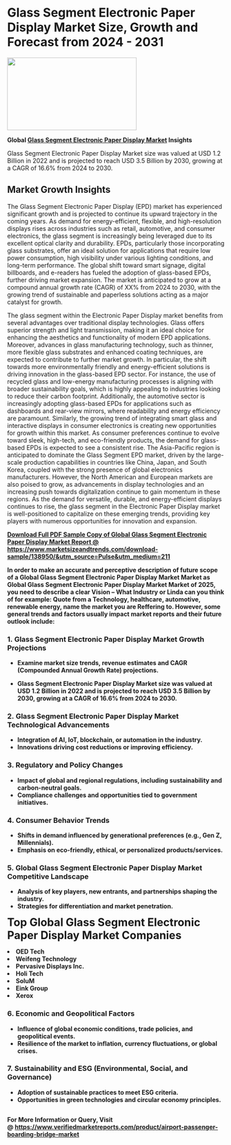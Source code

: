 <H1>Glass Segment Electronic Paper Display Market Size, Growth and Forecast from 2024 - 2031</H1><img class="aligncenter size-medium wp-image-584254" src="https://thirdeyenews.in/wp-content/uploads/2024/09/Global-Market-Research-300x168.jpeg" alt="" width="300" height="168" /><p><strong>Global&nbsp;<a href="https://www.marketsizeandtrends.com/download-sample/138950/&amp;utm_source=Pulse&amp;utm_medium=211">Glass Segment Electronic Paper Display Market</a> Insights</strong></p><p>Glass Segment Electronic Paper Display Market size was valued at USD 1.2 Billion in 2022 and is projected to reach USD 3.5 Billion by 2030, growing at a CAGR of 16.6% from 2024 to 2030.</p><p><h2>Market Growth Insights</h2> <p>The Glass Segment Electronic Paper Display (EPD) market has experienced significant growth and is projected to continue its upward trajectory in the coming years. As demand for energy-efficient, flexible, and high-resolution displays rises across industries such as retail, automotive, and consumer electronics, the glass segment is increasingly being leveraged due to its excellent optical clarity and durability. EPDs, particularly those incorporating glass substrates, offer an ideal solution for applications that require low power consumption, high visibility under various lighting conditions, and long-term performance. The global shift toward smart signage, digital billboards, and e-readers has fueled the adoption of glass-based EPDs, further driving market expansion. The market is anticipated to grow at a compound annual growth rate (CAGR) of XX% from 2024 to 2030, with the growing trend of sustainable and paperless solutions acting as a major catalyst for growth.</p> <p><strong><a href="sample_link_here"></a></strong></p> <p>The glass segment within the Electronic Paper Display market benefits from several advantages over traditional display technologies. Glass offers superior strength and light transmission, making it an ideal choice for enhancing the aesthetics and functionality of modern EPD applications. Moreover, advances in glass manufacturing technology, such as thinner, more flexible glass substrates and enhanced coating techniques, are expected to contribute to further market growth. In particular, the shift towards more environmentally friendly and energy-efficient solutions is driving innovation in the glass-based EPD sector. For instance, the use of recycled glass and low-energy manufacturing processes is aligning with broader sustainability goals, which is highly appealing to industries looking to reduce their carbon footprint. Additionally, the automotive sector is increasingly adopting glass-based EPDs for applications such as dashboards and rear-view mirrors, where readability and energy efficiency are paramount. Similarly, the growing trend of integrating smart glass and interactive displays in consumer electronics is creating new opportunities for growth within this market. As consumer preferences continue to evolve toward sleek, high-tech, and eco-friendly products, the demand for glass-based EPDs is expected to see a consistent rise. The Asia-Pacific region is anticipated to dominate the Glass Segment EPD market, driven by the large-scale production capabilities in countries like China, Japan, and South Korea, coupled with the strong presence of global electronics manufacturers. However, the North American and European markets are also poised to grow, as advancements in display technologies and an increasing push towards digitalization continue to gain momentum in these regions. As the demand for versatile, durable, and energy-efficient displays continues to rise, the glass segment in the Electronic Paper Display market is well-positioned to capitalize on these emerging trends, providing key players with numerous opportunities for innovation and expansion. <p><strong><a href="more_info_link_here"></p><p><span class=""><strong>Download Full PDF Sample Copy of Global Glass Segment Electronic Paper Display Market Report</strong> @ <a href="https://www.marketsizeandtrends.com/download-sample/138950/&amp;utm_source=Pulse&amp;utm_medium=211" target="_blank">https://www.marketsizeandtrends.com/download-sample/138950/&amp;utm_source=Pulse&amp;utm_medium=211</a></span></p><p>In order to make an accurate and perceptive description of future scope of a Global&nbsp;Glass Segment Electronic Paper Display Market Market as Global&nbsp;Glass Segment Electronic Paper Display Market Market of 2025, you need to describe a clear Vision &ndash; What Industry or Linda can you think of for example: Quote from a Technology, healthcare, automotive, renewable energy, name the market you are Reffering to. However, some general trends and factors usually impact market reports and their future outlook include:</p><h3>1.&nbsp;<strong>Glass Segment Electronic Paper Display Market Growth Projections</strong></h3><ul><li>Examine market size trends, revenue estimates and CAGR (Compounded Annual Growth Rate) projections.</li><li><p>Glass Segment Electronic Paper Display Market size was valued at USD 1.2 Billion in 2022 and is projected to reach USD 3.5 Billion by 2030, growing at a CAGR of 16.6% from 2024 to 2030.</p></li></ul><h3>2.&nbsp;<strong>Glass Segment Electronic Paper Display Market Technological Advancements</strong></h3><ul><li>Integration of AI, IoT, blockchain, or automation in the industry.</li><li>Innovations driving cost reductions or improving efficiency.</li></ul><h3>3.&nbsp;<strong>Regulatory and Policy Changes</strong></h3><ul><li>Impact of global and regional regulations, including sustainability and carbon-neutral goals.</li><li>Compliance challenges and opportunities tied to government initiatives.</li></ul><h3>4.&nbsp;<strong>Consumer Behavior Trends</strong></h3><ul><li>Shifts in demand influenced by generational preferences (e.g., Gen Z, Millennials).</li><li>Emphasis on eco-friendly, ethical, or personalized products/services.</li></ul><h3>5.&nbsp;<strong>Global Glass Segment Electronic Paper Display Market Competitive Landscape</strong></h3><ul><li>Analysis of key players, new entrants, and partnerships shaping the industry.</li><li>Strategies for differentiation and market penetration.</li></ul><p data-pm-slice="1 1 []"><span style="color: inherit; font-family: inherit; font-size: 25px;">Top Global Glass Segment Electronic Paper Display Market Companies</span></p><div class="" data-test-id=""><p><li>OED Tech</li><li> Weifeng Technology</li><li> Pervasive Displays Inc.</li><li> Holi Tech</li><li> SoluM</li><li> Eink Group</li><li> Xerox</li></p></div><h3>6.&nbsp;<strong>Economic and Geopolitical Factors</strong></h3><ul><li>Influence of global economic conditions, trade policies, and geopolitical events.</li><li>Resilience of the market to inflation, currency fluctuations, or global crises.</li></ul><h3>7.&nbsp;<strong>Sustainability and ESG (Environmental, Social, and Governance)</strong></h3><ul><li>Adoption of sustainable practices to meet ESG criteria.</li><li>Opportunities in green technologies and circular economy principles.</li></ul><h2><strong style="font-size: 14px;">For More Information or Query, Visit @&nbsp;</strong><a style="background-color: #ffffff; font-size: 14px;" href="https://www.marketsizeandtrends.com/report/glass-segment-electronic-paper-display-market/" target="_blank">https://www.verifiedmarketreports.com/product/airport-passenger-boarding-bridge-market</a></h2>
